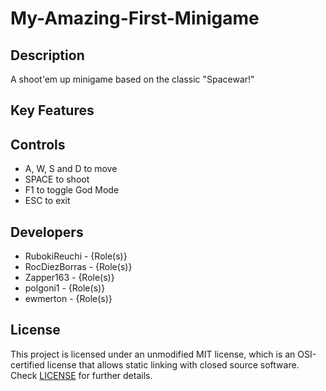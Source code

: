 # My-Amazing-First-Minigame

## Description

A shoot'em up minigame based on the classic "Spacewar!"

## Key Features

## Controls

 - A, W, S and D to move
 - SPACE to shoot
 - F1 to toggle God Mode
 - ESC to exit

## Developers

 - RubokiReuchi - {Role(s)}
 - RocDiezBorras - {Role(s)}
 - Zapper163 - {Role(s)}
 - polgoni1 - {Role(s)}
 - ewmerton - {Role(s)}

## License

This project is licensed under an unmodified MIT license, which is an OSI-certified license that allows static linking with closed source software. Check [LICENSE](LICENSE) for further details.
